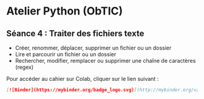 # Atelier Python (ObTIC)

 ## Séance 4 : Traiter des fichiers texte 

* Créer, renommer, déplacer, supprimer un fichier ou un dossier 
* Lire et parcourir un fichier ou un dossier 
* Rechercher, modifier, remplacer ou supprimer une chaîne de caractères (regex)



Pour accéder au cahier sur Colab, cliquer sur le lien suivant :

```markdown
[![Binder](https://mybinder.org/badge_logo.svg)](http://mybinder.org/v2/gh/ljpetkovic/Python_manip_fichiers_texte/master?filepath=notebooks)
```